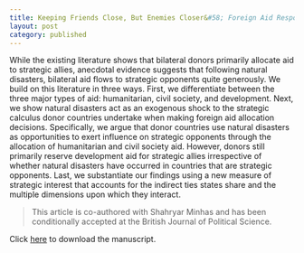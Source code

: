 ```yaml
---
title: Keeping Friends Close, But Enemies Closer&#58; Foreign Aid Responses to Natural Disasters
layout: post
category: published
---
```




<div class="message">
While the existing literature shows that bilateral donors primarily allocate aid to strategic allies, anecdotal evidence suggests that following natural disasters, bilateral aid flows to strategic opponents quite generously. We build on this literature in three ways. First, we differentiate between the three major types of aid: humanitarian, civil society, and development. Next, we show natural disasters act as an exogenous shock to the strategic calculus donor countries undertake when making foreign aid allocation decisions. Specifically, we argue that donor countries use natural disasters as opportunities to exert influence on strategic opponents through the allocation of humanitarian and civil society aid. However, donors still primarily reserve development aid for strategic allies irrespective of whether natural disasters have occurred in countries that are strategic opponents. Last, we substantiate our findings using a new measure of strategic interest that accounts for the indirect ties states share and the multiple dimensions upon which they interact.
</div>

> This article is co-authored with Shahryar Minhas and has been conditionally accepted at the British Journal of Political Science.  
 
Click [here](https://syncandshare.lrz.de/dl/fiHuQEQPuEZTpARRS5h9Tddy/cheng_minhas_keepingEnemiesClose.pdf?inline) to download the manuscript.

<br>
<br>


